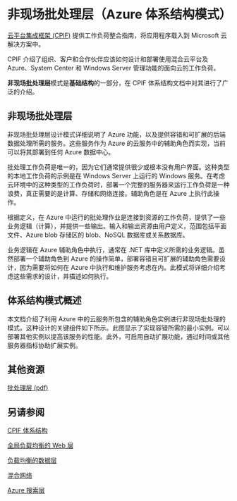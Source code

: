 <properties 
   pageTitle="非现场批处理层（Azure 体系结构模式）" 
   description="非现场批处理层模式是基础结构区域的一部分，在 CPIF 体系结构文档中对其进行了广泛的介绍。" 
   services="" 
   documentationCenter="" 
   authors="arynes" 
   manager="fredhar" 
   editor=""/>

<tags
   ms.service="cloud-services"
   ms.date="03/25/2015"
   wacn.date="10/03/2015"/>

# 非现场批处理层（Azure 体系结构模式）

[云平台集成框架 (CPIF)](/documentation/articles/azure-architectures-cpif-overview/) 提供工作负荷整合指南，将应用程序载入到 Microsoft 云解决方案中。

CPIF 介绍了组织、客户和合作伙伴应该如何设计和部署使用混合云平台及 Azure、System Center 和 Windows Server 管理功能的面向云的工作负荷。

**非现场批处理层**模式是**基础结构**的一部分，在 CPIF 体系结构文档中对其进行了广泛的介绍。

##  非现场批处理层

非现场批处理层设计模式详细说明了 Azure 功能，以及提供容错和可扩展的后端数据处理所需的服务。这些服务作为 Azure 的云服务中的辅助角色而实现，当前可以将其部署到任何 Azure 数据中心。

批处理工作负荷是唯一的，因为它们通常提供很少或根本没有用户界面。这种类型的本地工作负荷的示例是在 Windows Server 上运行的 Windows 服务。在考虑云环境中的这种类型的工作负荷时，部署一个完整的服务器来运行工作负荷是一种浪费，真正需要的是计算、存储和网络连接。辅助角色是在 Azure 上执行此操作。

根据定义，在 Azure 中运行的批处理作业是连接到资源的工作负荷，提供了一些业务逻辑（计算），并提供一些输出。输入和输出资源由用户定义，范围包括平面文件、Azure blob 存储区的 blob、NoSQL 数据库或关系数据库。

业务逻辑在 Azure 辅助角色中执行，通常在 .NET 库中定义所需的业务逻辑。虽然部署一个辅助角色到 Azure 的操作简单，部署容错且可扩展的辅助角色需要设计，因为需要将如何在 Azure 中执行和维护服务考虑在内。此模式将详细介绍考虑这些需求的设计，并描述如何执行。

## 体系结构模式概述 

本文档介绍了利用 Azure 中的云服务所包含的辅助角色实例进行非现场批处理的模式。这种设计的关键组件如下所示。此图显示了实现容错所需的最小实例。可以部署其他实例以提高该服务的性能。此外，可启用自动扩展功能，通过时间或其他服务器指标协助扩展实例。

##  其他资源
[批处理层 (pdf)](https://gallery.technet.microsoft.com/Cloud-Platform-Integration-0bc3f8b1)

## 另请参阅
[CPIF 体系结构](https://gallery.technet.microsoft.com/Cloud-Platform-Integration-bd1e434a)

[全局负载均衡的 Web 层](https://gallery.technet.microsoft.com/Cloud-Platform-Integration-2c3c663a)

[负载均衡的数据层](https://gallery.technet.microsoft.com/Cloud-Platform-Integration-dfb09e41)

[混合网络](https://gallery.technet.microsoft.com/Cloud-Platform-Integration-5e401f38)

[Azure 搜索层](https://gallery.technet.microsoft.com/Cloud-Platform-Integration-e581d65d)

<!---HONumber=71-->